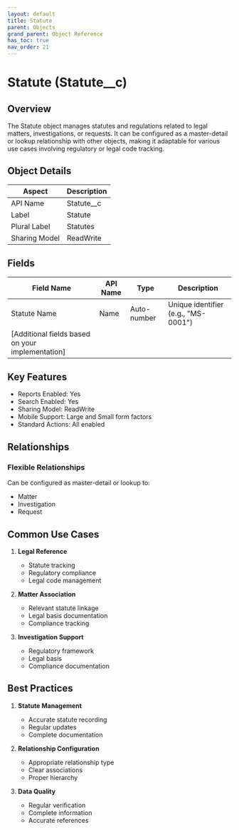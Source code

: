 ```yaml
---
layout: default
title: Statute
parent: Objects
grand_parent: Object Reference
has_toc: true
nav_order: 21
---
```


# Statute (Statute__c)

## Overview

The Statute object manages statutes and regulations related to legal matters, investigations, or requests. It can be configured as a master-detail or lookup relationship with other objects, making it adaptable for various use cases involving regulatory or legal code tracking.

## Object Details

| Aspect | Description |
|--------|-------------|
| API Name | Statute__c |
| Label | Statute |
| Plural Label | Statutes |
| Sharing Model | ReadWrite |

## Fields

| Field Name | API Name | Type | Description |
|------------|----------|------|-------------|
| Statute Name | Name | Auto-number | Unique identifier (e.g., "MS-0001") |
| [Additional fields based on your implementation] |

## Key Features

- Reports Enabled: Yes
- Search Enabled: Yes
- Sharing Model: ReadWrite
- Mobile Support: Large and Small form factors
- Standard Actions: All enabled

## Relationships

### Flexible Relationships
Can be configured as master-detail or lookup to:
- Matter
- Investigation
- Request

## Common Use Cases

1. **Legal Reference**
   - Statute tracking
   - Regulatory compliance
   - Legal code management

2. **Matter Association**
   - Relevant statute linkage
   - Legal basis documentation
   - Compliance tracking

3. **Investigation Support**
   - Regulatory framework
   - Legal basis
   - Compliance documentation

## Best Practices

1. **Statute Management**
   - Accurate statute recording
   - Regular updates
   - Complete documentation

2. **Relationship Configuration**
   - Appropriate relationship type
   - Clear associations
   - Proper hierarchy

3. **Data Quality**
   - Regular verification
   - Complete information
   - Accurate references